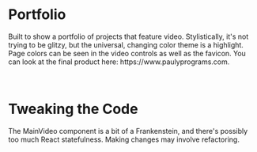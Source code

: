 <h1>Portfolio</h1>
<p>
  Built to show a portfolio of projects that feature video.  Stylistically, it's not trying to be glitzy, but the universal, changing color theme is a highlight.  
  Page colors can be seen in the video controls as well as the favicon.  You can look at the final product here: https://www.paulyprograms.com.
</p>
</br>
<h1>Tweaking the Code</h1>
<p>
  The MainVideo component is a bit of a Frankenstein, and there's possibly too much React statefulness. 
  Making changes may involve refactoring.
</p>
